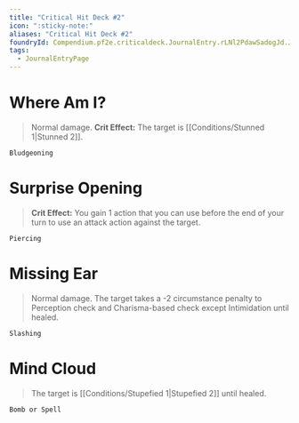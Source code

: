 ```yaml
---
title: "Critical Hit Deck #2"
icon: ":sticky-note:"
aliases: "Critical Hit Deck #2"
foundryId: Compendium.pf2e.criticaldeck.JournalEntry.rLNl2PdawSadogJd.JournalEntryPage.Y3etmaTpdsMT3kKp
tags:
  - JournalEntryPage
---
```

# Where Am I?

> Normal damage. **Crit Effect:** The target is [[Conditions/Stunned 1|Stunned 2]].

`Bludgeoning`

# Surprise Opening

> **Crit Effect:** You gain 1 action that you can use before the end of your turn to use an attack action against the target.

`Piercing`

# Missing Ear

> Normal damage. The target takes a -2 circumstance penalty to Perception check and Charisma-based check except Intimidation until healed.

`Slashing`

# Mind Cloud

> The target is [[Conditions/Stupefied 1|Stupefied 2]] until healed.

`Bomb or Spell`